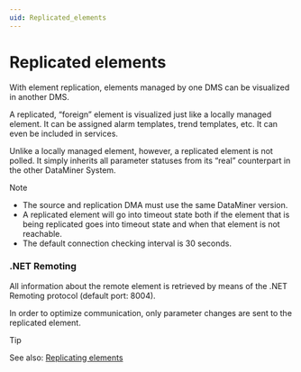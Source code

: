 ```yaml
---
uid: Replicated_elements
---
```


# Replicated elements

With element replication, elements managed by one DMS can be visualized in another DMS.

A replicated, “foreign” element is visualized just like a locally managed element. It can be assigned alarm templates, trend templates, etc. It can even be included in services.

Unlike a locally managed element, however, a replicated element is not polled. It simply inherits all parameter statuses from its “real” counterpart in the other DataMiner System.

> [!NOTE]
> - The source and replication DMA must use the same DataMiner version.
> - A replicated element will go into timeout state both if the element that is being replicated goes into timeout state and when that element is not reachable.
> - The default connection checking interval is 30 seconds.

### .NET Remoting

All information about the remote element is retrieved by means of the .NET Remoting protocol (default port: 8004).

In order to optimize communication, only parameter changes are sent to the replicated element.

> [!TIP]
> See also:
> [Replicating elements](xref:Replicating_elements)
